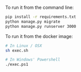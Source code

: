 To run it from the command line:

```bash
pip install -r requirements.txt
python manage.py migrate 
python manage.py runserver 3000
```

To run it from the docker image:

```bash
# In Linux / OSX
sh exec.sh

# In Windows' Powershell
./exec.ps1
```